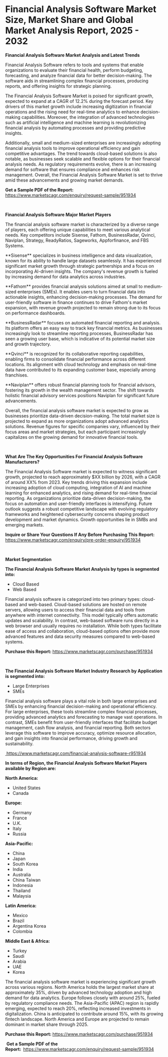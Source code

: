 <p><h1>Financial Analysis Software Market Size, Market Share and Global Market Analysis Report, 2025 - 2032</h1></p><p><strong>Financial Analysis Software Market Analysis and Latest Trends</strong></p>
<p><p>Financial Analysis Software refers to tools and systems that enable organizations to evaluate their financial health, perform budgeting, forecasting, and analyze financial data for better decision-making. The software aids in streamlining complex financial processes, producing reports, and offering insights for strategic planning.</p><p>The Financial Analysis Software Market is poised for significant growth, expected to expand at a CAGR of 12.2% during the forecast period. Key drivers of this market growth include increasing digitization in financial operations and the rising need for real-time analytics to enhance decision-making capabilities. Moreover, the integration of advanced technologies such as artificial intelligence and machine learning is revolutionizing financial analysis by automating processes and providing predictive insights.</p><p>Additionally, small and medium-sized enterprises are increasingly adopting financial analysis tools to improve operational efficiency and gain competitive advantages. The trend towards cloud-based solutions is also notable, as businesses seek scalable and flexible options for their financial analysis needs. As regulatory requirements evolve, there is an increasing demand for software that ensures compliance and enhances risk management. Overall, the Financial Analysis Software Market is set to thrive amid these advancements and growing market demands.</p></p>
<p><strong>Get a Sample PDF of the Report:&nbsp;</strong> <a href="https://www.marketscagr.com/enquiry/request-sample/951934?utm_campaign=1848&utm_medium=2&utm_source=Github&utm_content=ia&utm_term=17042025&utm_id=financial-analysis-software">https://www.marketscagr.com/enquiry/request-sample/951934</a></p>
<p>&nbsp;</p>
<p><strong>Financial Analysis Software Major Market Players</strong></p>
<p><p>The financial analysis software market is characterized by a diverse range of players, each offering unique capabilities to meet various analytical needs. Key competitors include Sisense, Fathom, BusinessRadar, Qvinci, Naviplan, Strategy, ReadyRatios, Sageworks, Appforfinance, and FBS Systems.</p><p>**Sisense** specializes in business intelligence and data visualization, known for its ability to handle large datasets seamlessly. It has experienced significant market growth through strategic partnerships and a focus on incorporating AI-driven insights. The company's revenue growth is fueled by increasing demand for data analytics across industries.</p><p>**Fathom** provides financial analysis solutions aimed at small to medium-sized enterprises (SMEs). It enables users to turn financial data into actionable insights, enhancing decision-making processes. The demand for user-friendly software in finance continues to drive Fathom's market expansion, with revenue growth projected to remain strong due to its focus on performance dashboards.</p><p>**BusinessRadar** focuses on automated financial reporting and analysis. Its platform offers an easy way to track key financial metrics. As businesses increasingly look to streamline reporting processes, BusinessRadar has seen a growing user base, which is indicative of its potential market size and growth trajectory.</p><p>**Qvinci** is recognized for its collaborative reporting capabilities, enabling firms to consolidate financial performance across different locations. Its alignment with cloud technology and emphasis on real-time data have contributed to its expanding customer base, especially among franchises.</p><p>**Naviplan** offers robust financial planning tools for financial advisors, fostering its growth in the wealth management sector. The shift towards holistic financial advisory services positions Naviplan for significant future advancements.</p><p>Overall, the financial analysis software market is expected to grow as businesses prioritize data-driven decision-making. The total market size is projected to expand as more organizations adopt advanced analytics solutions. Revenue figures for specific companies vary, influenced by their focus areas and market strategies, but each participant increasingly capitalizes on the growing demand for innovative financial tools.</p></p>
<p>&nbsp;</p>
<p><strong>What Are The Key Opportunities For Financial Analysis Software Manufacturers?</strong></p>
<p><p>The Financial Analysis Software market is expected to witness significant growth, projected to reach approximately $XX billion by 2026, with a CAGR of around XX% from 2023. Key trends driving this expansion include increasing adoption of cloud computing, integration of AI and machine learning for enhanced analytics, and rising demand for real-time financial reporting. As organizations prioritize data-driven decision-making, the focus on automation and user-friendly interfaces is intensifying. Future outlook suggests a robust competitive landscape with evolving regulatory frameworks and heightened cybersecurity concerns shaping product development and market dynamics. Growth opportunities lie in SMBs and emerging markets.</p></p>
<p><strong>Inquire or Share Your Questions If Any Before Purchasing This Report:</strong> <a href="https://www.marketscagr.com/enquiry/pre-order-enquiry/951934?utm_campaign=1848&utm_medium=2&utm_source=Github&utm_content=ia&utm_term=17042025&utm_id=financial-analysis-software">https://www.marketscagr.com/enquiry/pre-order-enquiry/951934</a></p>
<p>&nbsp;</p>
<p><strong>Market Segmentation</strong></p>
<p><strong>The Financial Analysis Software Market Analysis by types is segmented into:</strong></p>
<p><ul><li>Cloud Based</li><li>Web Based</li></ul></p>
<p><p>Financial analysis software is categorized into two primary types: cloud-based and web-based. Cloud-based solutions are hosted on remote servers, allowing users to access their financial data and tools from anywhere with internet connectivity. This model typically offers automatic updates and scalability. In contrast, web-based software runs directly in a web browser and usually requires no installation. While both types facilitate ease of access and collaboration, cloud-based options often provide more advanced features and data security measures compared to web-based systems.</p></p>
<p><strong>Purchase this Report:&nbsp;</strong><a href="https://www.marketscagr.com/purchase/951934?utm_campaign=1848&utm_medium=2&utm_source=Github&utm_content=ia&utm_term=17042025&utm_id=financial-analysis-software">https://www.marketscagr.com/purchase/951934</a></p>
<p>&nbsp;</p>
<p><strong>The Financial Analysis Software Market Industry Research by Application is segmented into:</strong></p>
<p><ul><li>Large Enterprises</li><li>SMEs</li></ul></p>
<p><p>Financial analysis software plays a vital role in both large enterprises and SMEs by enhancing financial decision-making and operational efficiency. For large enterprises, these tools streamline complex financial processes, providing advanced analytics and forecasting to manage vast operations. In contrast, SMEs benefit from user-friendly interfaces that facilitate budget management, cash flow analysis, and financial reporting. Both sectors leverage this software to improve accuracy, optimize resource allocation, and gain insights into financial performance, driving growth and sustainability.</p></p>
<p><a href="https://www.marketscagr.com/financial-analysis-software-r951934?utm_campaign=1848&utm_medium=2&utm_source=Github&utm_content=ia&utm_term=17042025&utm_id=financial-analysis-software">&nbsp;https://www.marketscagr.com/financial-analysis-software-r951934</a></p>
<p><strong>In terms of Region, the Financial Analysis Software Market Players available by Region are:</strong></p>
<p>
    <p> <strong> North America: </strong>
        <ul>
            <li>United States</li>
            <li>Canada</li>
        </ul>
        </p> 
    <p> <strong> Europe: </strong>
        <ul>
            <li>Germany</li>
            <li>France</li>
            <li>U.K.</li>
            <li>Italy</li>
            <li>Russia</li>
        </ul>
        </p> 
    <p> <strong> Asia-Pacific: </strong>
        <ul>
            <li>China</li>
            <li>Japan</li>
            <li>South Korea</li>
            <li>India</li>
            <li>Australia</li>
            <li>China Taiwan</li>
            <li>Indonesia</li>
            <li>Thailand</li>
            <li>Malaysia</li>
        </ul>
        </p> 
    <p> <strong> Latin America: </strong>
        <ul>
            <li>Mexico</li>
            <li>Brazil</li>
            <li>Argentina Korea</li>
            <li>Colombia</li>
        </ul>
        </p> 
    <p> <strong> Middle East & Africa: </strong>
        <ul>
            <li>Turkey</li>
            <li>Saudi</li>
            <li>Arabia</li>
            <li>UAE</li>
            <li>Korea</li>
        </ul>
    </p>
    </p>
<p><p>The financial analysis software market is experiencing significant growth across various regions. North America holds the largest market share at approximately 35%, driven by advanced technology adoption and high demand for data analytics. Europe follows closely with around 25%, fueled by regulatory compliance needs. The Asia-Pacific (APAC) region is rapidly emerging, expected to reach 20%, reflecting increased investments in digitalization. China is anticipated to contribute around 15%, with its growing fintech landscape. North America and Europe are projected to remain dominant in market share through 2025.</p></p>
<p><strong>Purchase this Report: </strong><a href="https://www.marketscagr.com/purchase/951934?utm_campaign=1848&utm_medium=2&utm_source=Github&utm_content=ia&utm_term=17042025&utm_id=financial-analysis-software">https://www.marketscagr.com/purchase/951934</a></p>
<p>&nbsp;<strong>Get a Sample PDF of the Report:&nbsp;&nbsp;</strong><a href="https://www.marketscagr.com/enquiry/request-sample/951934?utm_campaign=1848&utm_medium=2&utm_source=Github&utm_content=ia&utm_term=17042025&utm_id=financial-analysis-software">https://www.marketscagr.com/enquiry/request-sample/951934</a></p>
<p><strong></strong></p>
<p><p></p><p></p><p></p></p>
